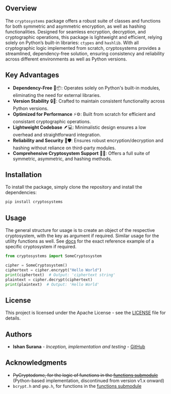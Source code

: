 
## Overview
The `cryptosystems` package offers a robust suite of classes and functions for both symmetric and asymmetric encryption, as well as hashing functionalities. Designed for seamless encryption, decryption, and cryptographic operations, this package is lightweight and efficient, relying solely on Python’s built-in libraries: `ctypes` and `hashlib`. With all cryptographic logic implemented from scratch, cryptosystems provides a streamlined, dependency-free solution, ensuring consistency and reliability across different environments as well as Python versions.

## Key Advantages
- **Dependency-Free** 🚫📦: Operates solely on Python's built-in modules, eliminating the need for external libraries.
- **Version Stability** 🔒📅: Crafted to maintain consistent functionality across Python versions.
- **Optimized for Performance** ⚡⚙️: Built from scratch for efficient and consistant cryptographic operations.
- **Lightweight Codebase** 🪶💻: Minimalistic design ensures a low overhead and straightforward integration.
- **Reliability and Security** 🔐🛡️: Ensures robust encryption/decryption and hashing without reliance on third-party modules.
- **Comprehensive Cryptosystem Support** 🔄🔑: Offers a full suite of symmetric, asymmetric, and hashing methods.

## Installation
To install the package, simply clone the repository and install the dependencies:
```bash
pip install cryptosystems
```

## Usage

The general structure for usage is to create an object of the respective cryptosystem, with the key as argument if required. Similar usage for the utility functions as well. See [docs](https://cryptosystems.readthedocs.io/en/latest/) for the exact reference example of a specific cryptosystem if required.

```python
from cryptosystems import SomeCryptosystem

cipher = SomeCryptosystem()
ciphertext = cipher.encrypt("Hello World")
print(ciphertext)  # Output: 'ciphertext string'
plaintext = cipher.decrypt(ciphertext)
print(plaintext)  # Output: 'Hello World'
```

## License
This project is licensed under the Apache License - see the [LICENSE](https://github.com/ishan-surana/cryptosystems/blob/main/LICENCE) file for details.

## Authors
- **Ishan Surana** - *Inception, implementation and testing* - [GitHub](https://github.com/ishan-surana)

## Acknowledgments
- <del>PyCryptodome, for the logic of functions in the [functions submodule](https://github.com/ishan-surana/cryptosystems/blob/main/cryptosystems/functions.py)</del> (Python-based implementation, discontinued from version v1.x onward)
- `bcrypt.h` and `gmp.h`, for functions in the [functions submodule](https://github.com/ishan-surana/cryptosystems/tree/main/cryptosystems/functions.py)